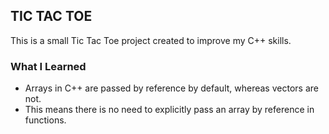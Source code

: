 ## TIC TAC TOE

This is a small Tic Tac Toe project created to improve my C++ skills.

### What I Learned

- Arrays in C++ are passed by reference by default, whereas vectors are not.
- This means there is no need to explicitly pass an array by reference in functions.
